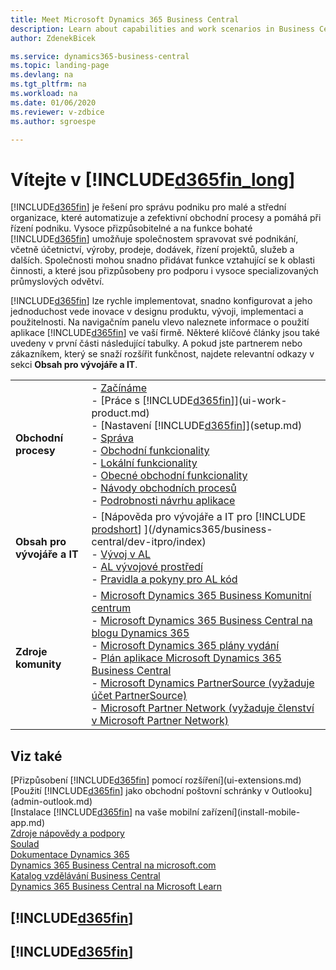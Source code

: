 ```yaml
---
title: Meet Microsoft Dynamics 365 Business Central
description: Learn about capabilities and work scenarios in Business Central, a business management solution for small and mid-sized organizations.
author: ZdenekBicek

ms.service: dynamics365-business-central
ms.topic: landing-page
ms.devlang: na
ms.tgt_pltfrm: na
ms.workload: na
ms.date: 01/06/2020
ms.reviewer: v-zdbice
ms.author: sgroespe

---
```

# Vítejte v [!INCLUDE[d365fin_long](includes/d365fin_long_md.md)]

[!INCLUDE[d365fin](includes/d365fin_md.md)] je řešení pro správu podniku pro malé a střední organizace, které automatizuje a zefektivní obchodní procesy a pomáhá při řízení podniku. Vysoce přizpůsobitelné a na funkce bohaté [!INCLUDE[d365fin](includes/d365fin_md.md)] umožňuje společnostem spravovat své podnikání, včetně účetnictví, výroby, prodeje, dodávek, řízení projektů, služeb a dalších. Společnosti mohou snadno přidávat funkce vztahující se k oblasti činnosti, a které jsou přizpůsobeny pro podporu i vysoce specializovaných průmyslových odvětví.

[!INCLUDE[d365fin](includes/d365fin_md.md)] lze rychle implementovat, snadno konfigurovat a jeho jednoduchost vede inovace v designu produktu, vývoji, implementaci a použitelnosti. Na navigačním panelu vlevo naleznete informace o použití aplikace [!INCLUDE[d365fin](includes/d365fin_md.md)] ve vaší firmě. Některé klíčové články jsou také uvedeny v první části následující tabulky. A pokud jste partnerem nebo zákazníkem, který se snaží rozšířit funkčnost, najdete relevantní odkazy v sekci **Obsah pro vývojáře a IT**.

|||
|-|-|
|**Obchodní procesy**|-   [Začínáme](product-get-started.md)<br />-   [Práce s [!INCLUDE[d365fin](includes/d365fin_md.md)]](ui-work-product.md)<br />-   [Nastavení [!INCLUDE[d365fin](includes/d365fin_md.md)]](setup.md)<br />-   [Správa](admin-setup-and-administration.md)<br />-   [Obchodní funkcionality](across-business-functionality.md)<br />-   [Lokální funkcionality](LocalFunctionality/Czech/czech-local-functionality.md)<br />-   [Obecné obchodní funkcionality](ui-across-business-areas.md)<br />-   [Návody obchodních procesů](walkthrough-business-process-walkthroughs.md)<br />-   [Podrobnosti návrhu aplikace](design-details-application-design.md)|
|**Obsah pro vývojáře a IT**|-   [Nápověda pro vývojáře a IT pro [!INCLUDE [prodshort](includes/prodshort.md)] ](/dynamics365/business-central/dev-itpro/index)<br />-   [Vývoj v AL](/dynamics365/business-central/dev-itpro/developer/devenv-dev-overview)<br />-   [AL vývojové prostředí](/dynamics365/business-central/dev-itpro/developer/devenv-reference-overview)<br />-   [Pravidla a pokyny pro AL kód](/dynamics365/business-central/dev-itpro/compliance/apptest-overview)|
|**Zdroje komunity**|-   [Microsoft Dynamics 365 Business Komunitní centrum](https://community.dynamics.com/business)<br />-   [Microsoft Dynamics 365 Business Central na blogu Dynamics 365](https://cloudblogs.microsoft.com/dynamics365/it/product/business-central/)<br />-   [Microsoft Dynamics 365 plány vydání](https://go.microsoft.com/fwlink/?linkid=2047422)<br />-   [Plán aplikace Microsoft Dynamics 365 Business Central](https://dynamics.microsoft.com/en-us/roadmap/business-central/)<br />-   [Microsoft Dynamics PartnerSource \(vyžaduje účet PartnerSource\)](https://mbs.microsoft.com/partnersource)<br />-   [Microsoft Partner Network \(vyžaduje členství v Microsoft Partner Network\)](https://mspartner.microsoft.com/en/us/windows/index.aspx)|

## Viz také

[Přizpůsobení [!INCLUDE[d365fin](includes/d365fin_md.md)] pomocí rozšíření](ui-extensions.md)  
[Použití [!INCLUDE[d365fin](includes/d365fin_md.md)] jako obchodní poštovní schránky v Outlooku](admin-outlook.md)  
[Instalace [!INCLUDE[d365fin](includes/d365fin_md.md)] na vaše mobilní zařízení](install-mobile-app.md)  
[Zdroje nápovědy a podpory](product-help-and-support.md)  
[Soulad](compliance/compliance-overview.md)  
[Dokumentace Dynamics 365](/dynamics365/)  
[Dynamics 365 Business Central na microsoft.com](https://dynamics.microsoft.com/business-central/overview/)  
[Katalog vzdělávání Business Central](readiness/readiness-learning-catalog.md)  
[Dynamics 365 Business Central na Microsoft Learn](/learn/browse/?products=dynamics-business-central)

## [!INCLUDE[d365fin](includes/free_trial_md.md)]

## [!INCLUDE[d365fin](includes/training_link_md.md)]
